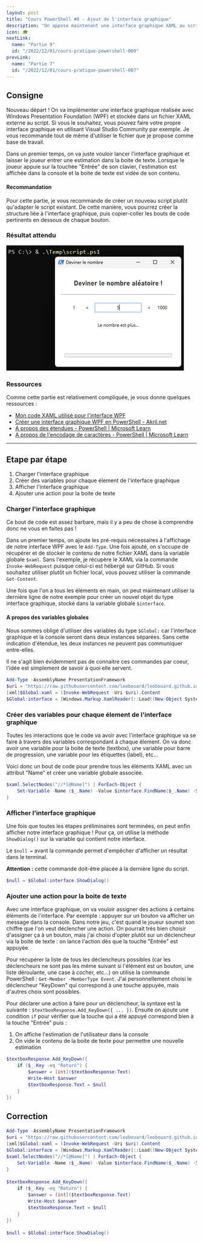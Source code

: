 ```yaml
---
layout: post
title: "Cours PowerShell #8 - Ajout de l'interface graphique"
description: "On appose maintenant une interface graphique XAML au script PowerShell et on adapte le script existant pour convenir à ce changement"
icon: 🎓
nextLink:
  name: "Partie 9"
  id: "/2022/12/01/cours-pratique-powershell-009"
prevLink:
  name: "Partie 7"
  id: "/2022/12/01/cours-pratique-powershell-007"
---
```


## Consigne

Nouveau départ ! On va implémenter une interface graphique réalisée avec Windows Presentation Foundation (WPF) et stockée dans un fichier XAML externe au script. Si vous le souhaitez, vous pouvez faire votre propre interface graphique en utilisant Visual Studio Community par exemple. Je vous recommande tout de même d'utiliser le fichier que je propose comme base de travail.

Dans un premier temps, on va juste vouloir lancer l'interface graphique et laisser le joueur entrer une estimation dans la boite de texte. Lorsque le joueur appuie sur la touchée "Entrée" de son clavier, l'estimation est affichée dans la console et la boite de texte est vidée de son contenu.

<div class="information">
  <h4>Recommandation</h4>
  <p>Pour cette partie, je vous recommande de créer un nouveau script plutôt qu'adapter le script existant. De cette manière, vous pourrez créer la structure liée à l'interface graphique, puis copier-coller les bouts de code pertinents en dessous de chaque bouton.</p>
</div>

### Résultat attendu

![Démonstration du résultat attendu pour la partie 8](/assets/images/resultat-partie-8.webp)

### Ressources

Comme cette partie est relativement compliquée, je vous donne quelques ressources :

- [Mon code XAML utilisé pour l'interface WPF](https://github.com/leobouard/leobouard.github.io/blob/main/assets/files/interface.xaml)
- [Créer une interface graphique WPF en PowerShell - Akril.net](https://akril.net/creer-une-interface-graphique-wpf-en-powershell/)
- [A propos des étendues - PowerShell \| Microsoft Learn](https://learn.microsoft.com/powershell/module/microsoft.powershell.core/about/about_scopes)
- [A propos de l'encodage de caractères - PowerShell \| Microsoft Learn](https://learn.microsoft.com/powershell/module/microsoft.powershell.core/about/about_character_encoding)

---

## Etape par étape

1. Charger l'interface graphique
2. Créer des variables pour chaque élement de l'interface graphique
3. Afficher l'interface graphique
4. Ajouter une action pour la boite de texte

### Charger l'interface graphique

Ce bout de code est assez barbare, mais il y a peu de chose à comprendre donc ne vous en faites pas !

Dans un premier temps, on ajoute les pré-requis nécessaires à l'affichage de notre interface WPF avec le `Add-Type`. Une fois ajouté, on s'occupe de récupérer et de stocker le contenu de notre fichier XAML dans la variable globale `$xaml`. Sans l'exemple, je récupère le XAML via la commande `Invoke-WebRequest` puisque celui-ci est hébergé sur GitHub. Si vous souhaitez utiliser plutôt un fichier local, vous pouvez utiliser la commande `Get-Content`.

Une fois que l'on a tous les éléments en main, on peut maintenant utiliser la dernière ligne de notre exemple pour créer un nouvel objet du type interface graphique, stocké dans la variable globale `$interface`.

<div class="information">
  <h4>A propos des variables globales</h4>
  <p>Nous sommes obligé d'utiliser des variables du type <code>$Global:</code> car l'interface graphique et la console seront dans deux instances séparées. Sans cette indication d'étendue, les deux instances ne peuvent pas communiquer entre-elles.</p>
</div>

Il ne s'agit bien évidemment pas de connaitre ces commandes par coeur, l'idée est simplement de savoir à quoi elle servent.

```powershell
Add-Type -AssemblyName PresentationFramework
$uri = "https://raw.githubusercontent.com/leobouard/leobouard.github.io/main/assets/files/interface.xaml"
[xml]$Global:xaml = (Invoke-WebRequest -Uri $uri).Content
$Global:interface = [Windows.Markup.XamlReader]::Load((New-Object System.Xml.XmlNodeReader $xaml))
```

### Créer des variables pour chaque élement de l'interface graphique

Toutes les interactions que le code va avoir avec l'interface graphique va se faire à travers des variables correspondant à chaque élement. On va donc avoir une variable pour la boite de texte (textbox), une variable pour barre de progression, une variable pour les étiquettes (label), etc…

Voici donc un bout de code pour prendre tous les éléments XAML avec un attribut "Name" et créer une variable globale associée.

```powershell
$xaml.SelectNodes("//*[@Name]") | ForEach-Object { 
    Set-Variable -Name ($_.Name) -Value $interface.FindName($_.Name) -Scope Global
}
```

### Afficher l'interface graphique

Une fois que toutes les étapes préliminaires sont terminées, on peut enfin afficher notre interface graphique ! Pour ça, on utilise la méthode `ShowDialog()` sur la variable qui contient notre interface.

Le `$null =` avant la commande permet d'empêcher d'afficher un résultat dans le terminal.

**Attention :** cette commande doit-être placée à la dernière ligne du script.

```powershell
$null = $Global:interface.ShowDialog()
```

### Ajouter une action pour la boite de texte

Avec une interface graphique, on va vouloir assigner des actions à certains éléments de l'interface. Par exemple : appuyer sur un bouton va afficher un message dans la console. Dans notre jeu, c'est quand le joueur soumet son chiffre que l'on veut déclencher une action. On pourrait très bien choisir d'assigner ça à un bouton, mais j'ai choisi d'opter plutôt sur un déclencheur via la boite de texte : on lance l'action dès que la touche "Entrée" est appuyée.

Pour récupérer la liste de tous les déclencheurs possibles (car les déclencheurs ne sont pas les même suivant si l'élément est un bouton, une liste déroulante, une case à cocher, etc…) on utilise la commande PowerShell : `Get-Member -MemberType Event`. J'ai personnellement choisi le déclencheur "KeyDown" qui correspond à une touche appuyée, mais d'autres choix sont possibles.

Pour déclarer une action à faire pour un déclencheur, la syntaxe est la suivante : `$textboxResponse.Add_KeyDown({ ... })`. Ensuite on ajoute une condition `if` pour vérifier que la touche qui a été appuyé correspond bien à la touche "Entrée" puis :

1. On affiche l'estimation de l'utilisateur dans la console
2. On vide le contenu de la boite de texte pour permettre une nouvelle estimation

```powershell
$textboxResponse.Add_KeyDown({
    if ($_.Key -eq "Return") {
        $answer = [int]($textboxResponse.Text)
        Write-Host $answer
        $textboxResponse.Text = $null
    }
})
```

## Correction

```powershell
Add-Type -AssemblyName PresentationFramework
$uri = "https://raw.githubusercontent.com/leobouard/leobouard.github.io/main/assets/files/interface.xaml"
[xml]$Global:xaml = (Invoke-WebRequest -Uri $uri).Content
$Global:interface = [Windows.Markup.XamlReader]::Load((New-Object System.Xml.XmlNodeReader $xaml))
$xaml.SelectNodes("//*[@Name]") | ForEach-Object { 
    Set-Variable -Name ($_.Name) -Value $interface.FindName($_.Name) -Scope Global
}

$textboxResponse.Add_KeyDown({
    if ($_.Key -eq "Return") {
        $answer = [int]($textboxResponse.Text)
        Write-Host $answer
        $textboxResponse.Text = $null
    }
})

$null = $Global:interface.ShowDialog()
```
